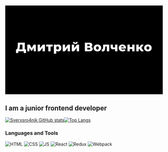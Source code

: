 [![Header](https://github.com/Sverxsro4nik/Sverxsro4nik/blob/main/assets/presentations_16_9_pitch_deck_corporate_presentation.jpg)](https://github.com/Sverxsro4nik/Sverxsro4nik/blob/main/assets/presentations_16_9_pitch_deck_corporate_presentation.jpg)

## I am a junior frontend developer
[![Sverxsro4nik GitHub stats](https://github-readme-stats.vercel.app/api?username=sverxsro4nik&show_icons=true)](https://github.com/anuraghazra/github-readme-stats)[![Top Langs](https://github-readme-stats.vercel.app/api/top-langs/?username=sverxsro4nik)](https://github.com/anuraghazra/github-readme-stats)


### Languages and Tools
![HTML](https://img.shields.io/badge/HTML-black?style=for-the-badge&logo=HTML5) 
![CSS](https://img.shields.io/badge/CSS-black?style=for-the-badge&logo=css3) 
![JS](https://img.shields.io/badge/JavaScript-black?style=for-the-badge&logo=JavaScript) 
![React](https://img.shields.io/badge/React-black?style=for-the-badge&logo=React) 
![Redux](https://img.shields.io/badge/Redux-black?style=for-the-badge&logo=Redux) 
![Webpack](https://img.shields.io/badge/Webpack-black?style=for-the-badge&logo=Webpack)